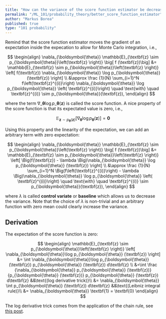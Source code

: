 ```yaml
---
title: "How can the variance of the score function estimator be decreased?"
permalink: "/ML_101/probability_theory/better_score_function_estimator"
author: "Markus Borea"
published: true
type: "101 probability"
---
```


Remind that the score function estimator moves the gradient of an
expectation inside the expecation to allow for Monte Carlo integration, i.e., 

$$
\begin{align}
\nabla_{\boldsymbol{\theta}} \mathbb{E}_{\textbf{z} \sim
  p_{\boldsymbol{\theta}}\left(\textbf{z} \right)} \big[ f
  (\textbf{z})\big] &= \mathbb{E}_{\textbf{z} \sim
  p_{\boldsymbol{\theta}}\left(\textbf{z} \right)} \left[
  f(\textbf{z}) \nabla_{\boldsymbol{\theta}} \log
  p_{\boldsymbol{\theta}} (\textbf{z}) \right] \\
  &\approx \frac {1}{N}
  \sum_{i=1}^N f\left(\textbf{z}^{(i)}\right) \nabla_{\boldsymbol{\theta}} \log
  p_{\boldsymbol{\theta}} \left( \textbf{z}^{(i)}\right) \quad
  \text{with} \quad \textbf{z}^{(i)} \sim p_{\boldsymbol{\theta}}(\textbf{z}),
\end{align}
$$

where the term $\nabla\_{\boldsymbol{\theta}}\log p\_{\boldsymbol{\theta}} (\textbf{z})$ is called
the score function. A nice property of the score function is that its
expectated value is zero, i.e., 

$$
\mathbb{E}_{\textbf{z} \sim
  p_{\boldsymbol{\theta}}\left(\textbf{z} \right)} \left[
  \nabla_{\boldsymbol{\theta}}\log p_{\boldsymbol{\theta}}
  (\textbf{z}) \right] = \textbf{0}
$$

Using this property and the linearity of the expectation, we can add
an arbitrary term with zero expectation:

$$
\begin{align}
\nabla_{\boldsymbol{\theta}} \mathbb{E}_{\textbf{z} \sim
  p_{\boldsymbol{\theta}}\left(\textbf{z} \right)} \big[ f
  (\textbf{z})\big] &= \mathbb{E}_{\textbf{z} \sim
  p_{\boldsymbol{\theta}}\left(\textbf{z} \right)} \left[
  \Big(f(\textbf{z}) - \lambda \Big)\nabla_{\boldsymbol{\theta}} \log
  p_{\boldsymbol{\theta}} (\textbf{z}) \right] \\
  &\approx \frac {1}{N}
  \sum_{i=1}^N \Big(f\left(\textbf{z}^{(i)}\right) - \lambda \Big)\nabla_{\boldsymbol{\theta}} \log
  p_{\boldsymbol{\theta}} \left( \textbf{z}^{(i)}\right) \quad
  \text{with} \quad \textbf{z}^{(i)} \sim p_{\boldsymbol{\theta}}(\textbf{z}),
\end{align}
$$

where $\lambda$ is called **control variate** or **baseline** which
allows us to decrease the variance. Note that the choice of $\lambda$
is non-trivial and an arbitrary function with zero mean could clearly
increase the variance. 




## Derivation

The expectation of the score function is zero:

$$
\begin{align}
\mathbb{E}_{\textbf{z} \sim
  p_{\boldsymbol{\theta}}\left(\textbf{z} \right)} \left[
  \nabla_{\boldsymbol{\theta}}\log p_{\boldsymbol{\theta}}
  (\textbf{z}) \right] &= \int \nabla_{\boldsymbol{\theta}}\log p_{\boldsymbol{\theta}}
  (\textbf{z}) p_{\boldsymbol{\theta}} (\textbf{z}) d\textbf{z} \\
  &=\int \frac {\nabla_{\boldsymbol{\theta}} p_{\boldsymbol{\theta}}
  (\textbf{z})} {p_{\boldsymbol{\theta}}
  (\textbf{z})}  p_{\boldsymbol{\theta}}
  (\textbf{z}) d\textbf{z} &&\text{(log derivative trick)}\\
  &= \nabla_{\boldsymbol{\theta}} \int p_{\boldsymbol{\theta}}
  (\textbf{z}) d\textbf{z} &&\text{(Leibniz integral rule)}\\
  &= \nabla_{\boldsymbol{\theta}} \textbf{1} = \textbf{0} 
\end{align}
$$

The log derivative trick comes from the application of the chain rule,
see [this
post](https://borea17.github.io/ML_101/probability_theory/score_function_estimator#derivation). 
